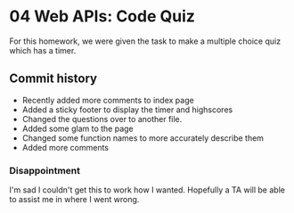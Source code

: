 # 04 Web APIs: Code Quiz

For this homework, we were given the task to make a multiple choice quiz which has a timer.

## Commit history
* Recently added more comments to index page
* Added a sticky footer to display the timer and highscores
* Changed the questions over to another file.
* Added some glam to the page
* Changed some function names to more accurately describe them
* Added more comments
### Disappointment
I'm sad I couldn't get this to work how I wanted. Hopefully a TA will be able to assist me in where I went wrong.